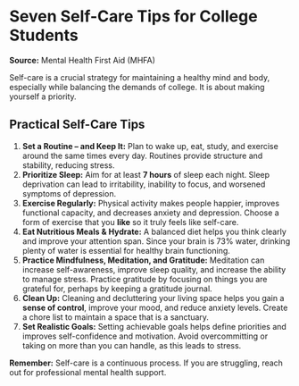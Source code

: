# Seven Self-Care Tips for College Students

**Source:** Mental Health First Aid (MHFA)

Self-care is a crucial strategy for maintaining a healthy mind and body, especially while balancing the demands of college. It is about making yourself a priority.

## Practical Self-Care Tips

1.  **Set a Routine – and Keep It:** Plan to wake up, eat, study, and exercise around the same times every day. Routines provide structure and stability, reducing stress.
2.  **Prioritize Sleep:** Aim for at least **7 hours** of sleep each night. Sleep deprivation can lead to irritability, inability to focus, and worsened symptoms of depression.
3.  **Exercise Regularly:** Physical activity makes people happier, improves functional capacity, and decreases anxiety and depression. Choose a form of exercise that you **like** so it truly feels like self-care.
4.  **Eat Nutritious Meals & Hydrate:** A balanced diet helps you think clearly and improve your attention span. Since your brain is 73% water, drinking plenty of water is essential for healthy brain functioning.
5.  **Practice Mindfulness, Meditation, and Gratitude:** Meditation can increase self-awareness, improve sleep quality, and increase the ability to manage stress. Practice gratitude by focusing on things you are grateful for, perhaps by keeping a gratitude journal.
6.  **Clean Up:** Cleaning and decluttering your living space helps you gain a **sense of control**, improve your mood, and reduce anxiety levels. Create a chore list to maintain a space that is a sanctuary.
7.  **Set Realistic Goals:** Setting achievable goals helps define priorities and improves self-confidence and motivation. Avoid overcommitting or taking on more than you can handle, as this leads to stress.

**Remember:** Self-care is a continuous process. If you are struggling, reach out for professional mental health support.
